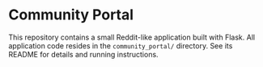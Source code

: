# Community Portal

This repository contains a small Reddit-like application built with Flask.
All application code resides in the `community_portal/` directory.
See its README for details and running instructions.
